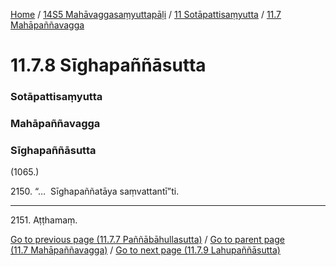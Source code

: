 
[Home](/) / [14S5 Mahāvaggasaṃyuttapāḷi](/tipitaka/14S5.md) / [11 Sotāpattisaṃyutta](/tipitaka/14S5/11.md) / [11.7 Mahāpaññavagga](/tipitaka/14S5/11/11.7.md)

# 11.7.8 Sīghapaññāsutta

### Sotāpattisaṃyutta

### Mahāpaññavagga

### Sīghapaññāsutta

(1065.)

2150\. “…  Sīghapaññatāya saṃvattantī”ti.

---

2151\. Aṭṭhamaṃ.



[Go to previous page (11.7.7 Paññābāhullasutta)](/tipitaka/14S5/11/11.7/11.7.7.md) / [Go to parent page (11.7 Mahāpaññavagga)](/tipitaka/14S5/11/11.7.md) / [Go to next page (11.7.9 Lahupaññāsutta)](/tipitaka/14S5/11/11.7/11.7.9.md)


